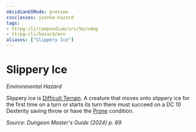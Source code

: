 ```yaml
---
obsidianUIMode: preview
cssclasses: json5e-hazard
tags:
- ttrpg-cli/compendium/src/5e/xdmg
- ttrpg-cli/hazard/env
aliases: ["Slippery Ice"]
---
```

# Slippery Ice
*Environmental Hazard*  

Slippery ice is [Difficult Terrain](Misc%20Files/CLI/rules/variant-rules/difficult-terrain-xphb.md). A creature that moves onto slippery ice for the first time on a turn or starts its turn there must succeed on a DC 10 Dexterity saving throw or have the [Prone](Misc%20Files/CLI/rules/conditions.md#Prone) condition.

*Source: Dungeon Master's Guide (2024) p. 69*